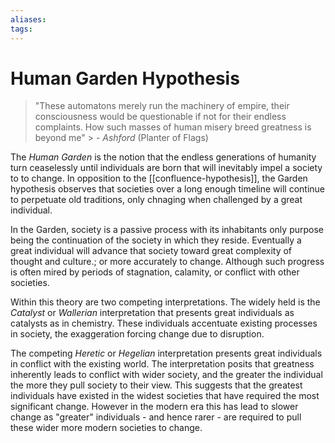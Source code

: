 ```yaml
---
aliases:
tags:
---
```


# Human Garden Hypothesis

> "These automatons merely run the machinery of empire, their consciousness would be questionable if not for their endless complaints. How such masses of human misery breed greatness is beyond me"
		> - *Ashford* (Planter of Flags)

The *Human Garden* is the notion that the endless generations of humanity turn ceaselessly until individuals are born that will inevitably impel a society to to change. In opposition to the [[confluence-hypothesis]], the Garden hypothesis observes that societies over a long enough timeline will continue to perpetuate old traditions, only chnaging when challenged by a great individual.

In the Garden, society is a passive process with its inhabitants only purpose being the continuation of the society in which they reside. Eventually a great individual will advance that society toward great complexity of thought and culture.; or more accurately to change. Although such progress is often mired by periods of stagnation, calamity, or conflict with other societies. 

Within this theory are two competing interpretations. The widely held is the *Catalyst* or *Wallerian* interpretation that presents great individuals as catalysts as in chemistry. These individuals accentuate existing processes in society, the exaggeration forcing change due to disruption.  

The competing *Heretic* or *Hegelian* interpretation presents great individuals in conflict with the existing world. The interpretation posits that greatness inherently leads to conflict with wider society, and the greater the individual the more they pull society to their view. This suggests that the greatest individuals have existed in the widest societies that have required the most significant change. However in the modern era this has lead to slower change as "greater" individuals - and hence rarer - are required to pull these wider more modern societies to change.